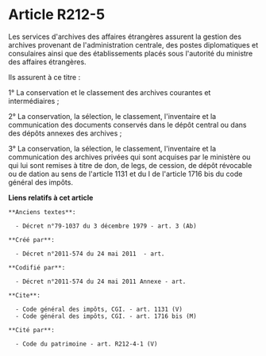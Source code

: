 # Article R212-5

Les services d'archives des affaires étrangères assurent la gestion des archives provenant de l'administration centrale, des
postes diplomatiques et consulaires ainsi que des établissements placés sous l'autorité du ministre des affaires étrangères.

Ils assurent à ce titre :

1° La conservation et le classement des archives courantes et intermédiaires ;

2° La conservation, la sélection, le classement, l'inventaire et la communication des documents conservés dans le dépôt
central ou dans des dépôts annexes des archives ;

3° La conservation, la sélection, le classement, l'inventaire et la communication des archives privées qui sont acquises par
le ministère ou qui lui sont remises à titre de don, de legs, de cession, de dépôt révocable ou de dation au sens de
l'article 1131 et du I de l'article 1716 bis du code général des impôts.

**Liens relatifs à cet article**

	**Anciens textes**:

	  - Décret n°79-1037 du 3 décembre 1979 - art. 3 (Ab)

	**Créé par**:

	  - Décret n°2011-574 du 24 mai 2011  - art.

	**Codifié par**:

	  - Décret n°2011-574 du 24 mai 2011 Annexe - art.

	**Cite**:

	  - Code général des impôts, CGI. - art. 1131 (V)
	  - Code général des impôts, CGI. - art. 1716 bis (M)

	**Cité par**:

	  - Code du patrimoine - art. R212-4-1 (V)
